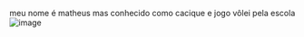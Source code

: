 meu nome é matheus mas conhecido como cacique e jogo vôlei pela escola
![image](https://github.com/cacique30/cacique30/assets/172387140/eb217691-0878-4c6a-b7ce-bba94bdb8049)
